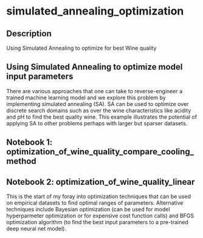 # simulated_annealing_optimization

## Description
Using Simulated Annealing to optimize for best Wine quality

## Using Simulated Annealing to optimize model input parameters

There are various approaches that one can take to reverse-engineer a trained
machine learning model and we explore this problem by implementing simulated
annealing (SA). SA can be used to optimize over discrete search domains such as
over the wine characteristics like acidity and pH to find the best quality wine.
This example illustrates the potential of applying SA to other problems perhaps
with larger but sparser datasets.

## Notebook 1: optimization_of_wine_quality_compare_cooling_method

## Notebook 2: optimization_of_wine_quality_linear

This is the start of my foray into optimization techniques that can be used on empirical
datasets to find optimal ranges of parameters. Alternative techniques include Bayesian
optimization (can be used for model hyperparmeter optimization or for expensive cost
function calls) and BFGS optimization algorithm (to find the best input parameters to a pre-trained deep neural
net model).
